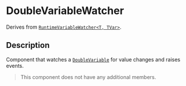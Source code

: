 # DoubleVariableWatcher

Derives from [`RuntimeVariableWatcher<T, TVar>`](runtime-variable-watcher.md).

## Description

Component that watches a [`DoubleVariable`](../variables/double-variable.md) for value changes and raises events.

> This component does not have any additional members.